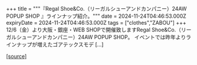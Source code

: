 +++
title = """『Regal Shoe&Co.（リーガルシューアンドカンパニー）24AW POPUP SHOP 』ラインナップ紹介。"""
date = 2024-11-24T04:46:53.000Z
expiryDate = 2024-11-24T04:46:53.000Z
tags = ["clothes","ZABOU"]
+++
12/6（金）より大阪・銀座・WEB SHOPで開催致しますRegal Shoe&Co.（リーガルシューアンドカンパニー）24AW POPUP SHOP。 イベントでは昨年よりラインナップが増えたゴアテックスモデ \[…\]

[[source]](https://zabou.org/2024/11/24/313293/)
